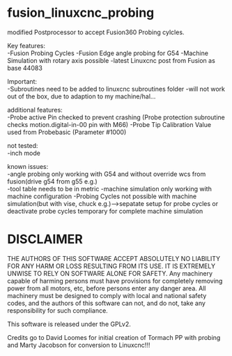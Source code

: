 # fusion_linuxcnc_probing

modified Postprocessor to accept Fusion360 Probing cylcles. 

Key features:   
-Fusion Probing Cycles
-Fusion Edge angle probing for G54 
-Machine Simulation with rotary axis possible
-latest Linuxcnc post from Fusion as base 44083

Important:  
-Subroutines need to be added to linuxcnc subroutines folder 
-will not work out of the box, due to adaption to my machine/hal...  

additional features:  
-Probe active Pin checked to prevent crashing  (Probe protection subroutine checks motion.digital-in-00 pin with M66)
-Probe Tip Calibration Value used from Probebasic  (Parameter #1000)


not tested:  
-inch mode

known issues:  
-angle probing only working with G54 and without override wcs from fusion(drive g54 from g55 e.g.)  
-tool table needs to be in metric
-machine simulation only working with machine configuration 
-Probing Cycles not possible with machine simulation(but with vise, chuck e.g.)-->sepatate setup for probe cycles or deactivate probe cycles temporary for complete machine simulation


# DISCLAIMER  
THE AUTHORS OF THIS SOFTWARE ACCEPT ABSOLUTELY NO LIABILITY FOR ANY HARM OR LOSS RESULTING FROM ITS USE. IT IS EXTREMELY UNWISE TO RELY ON SOFTWARE ALONE FOR SAFETY. Any machinery capable of harming persons must have provisions for completely removing power from all motors, etc, before persons enter any danger area. All machinery must be designed to comply with local and national safety codes, and the authors of this software can not, and do not, take any responsibility for such compliance.

This software is released under the GPLv2.

Credits go to  David Loomes for initial creation of Tormach PP with probing and Marty Jacobson for conversion to Linuxcnc!!!
